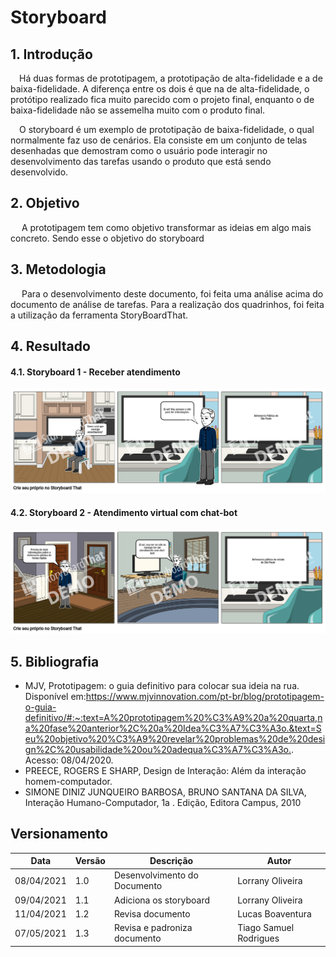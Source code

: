 # Storyboard

## 1. Introdução

<p>&emsp;Há duas formas de prototipagem, a prototipação de alta-fidelidade e a de baixa-fidelidade. A diferença entre os dois é que na de alta-fidelidade, o protótipo realizado fica muito parecido com o projeto final, enquanto o de baixa-fidelidade não se assemelha muito com o produto final.</p>
<p>&emsp;O storyboard é um exemplo de prototipação de baixa-fidelidade, o qual normalmente faz uso de cenários. Ela consiste em um conjunto de telas desenhadas que demostram como o usuário pode interagir no desenvolvimento das tarefas usando o produto que está sendo desenvolvido. </p>

## 2. Objetivo
<p>&emsp; A prototipagem tem como objetivo transformar as ideias em algo mais concreto. Sendo esse o objetivo do storyboard</p> 

## 3. Metodologia
<p>&emsp; Para o desenvolvimento deste documento, foi feita uma análise acima do documento de análise de tarefas. Para a realização dos quadrinhos, foi feita a utilização da ferramenta StoryBoardThat.</p>

## 4. Resultado
#### 4.1. Storyboard 1 - Receber atendimento 
![](../../assets/storyboard/receber-atendimento-highres.png)

#### 4.2. Storyboard 2 - Atendimento virtual com chat-bot
![](../../assets/storyboard/atendimento-chat-bot-highres.png)

## 5. Bibliografia
- MJV, Prototipagem: o guia definitivo para colocar sua ideia na rua. Disponível em:<https://www.mjvinnovation.com/pt-br/blog/prototipagem-o-guia-definitivo/#:~:text=A%20prototipagem%20%C3%A9%20a%20quarta,na%20fase%20anterior%2C%20a%20Idea%C3%A7%C3%A3o.&text=Seu%20objetivo%20%C3%A9%20revelar%20problemas%20de%20design%2C%20usabilidade%20ou%20adequa%C3%A7%C3%A3o.>. Acesso: 08/04/2020.
- PREECE, ROGERS E SHARP, Design de Interação: Além da interação homem-computador.
- SIMONE DINIZ JUNQUEIRO BARBOSA, BRUNO SANTANA DA SILVA, Interação Humano-Computador, 1a . Edição, Editora Campus, 2010

## Versionamento

| Data       | Versão | Descrição                    | Autor            |
| ---------- | ------ | ---------------------------- | ---------------- |
| 08/04/2021 | 1.0    | Desenvolvimento do Documento | Lorrany Oliveira |
| 09/04/2021 | 1.1    | Adiciona os storyboard | Lorrany Oliveira |
| 11/04/2021 | 1.2    | Revisa documento |Lucas Boaventura |
| 07/05/2021 |  1.3   | Revisa e padroniza documento | Tiago Samuel Rodrigues |

